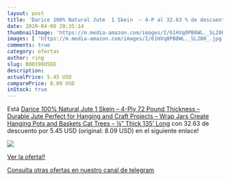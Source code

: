 ```yaml
---
layout: post
title: 'Darice 100% Natural Jute  1 Skein  – 4-P al 32.63 % de descuento'
date: 2020-04-08 20:35:14
thumbnailImage: 'https://m.media-amazon.com/images/I/61HVq0PB8WL._SL200_.jpg'
images: [ 'https://m.media-amazon.com/images/I/61HVq0PB8WL._SL200_.jpg' ]
comments: true
category: ofertas
author: ring
slug: B00198U5DE
description:
actualPrice: 5.45 USD
comparePrice: 8.09 USD
inStock: true
---
```


Está [Darice 100% Natural Jute  1 Skein  – 4-Ply  72 Pound Thickness – Durable Jute Perfect for Hanging and Craft Projects – Wrap Jars  Create Hanging Pots and Baskets  Cat Trees – ¼” Thick  135’ Long](https://www.amazon.com/dp/B00198U5DE/?tag=redken08-20) con 32.63 de descuento por 5.45 USD (original: 8.09 USD) en el siguiente enlace!

[![](https://m.media-amazon.com/images/I/61HVq0PB8WL._SL200_.jpg)](https://www.amazon.com/dp/B00198U5DE/?tag=redken08-20)

[Ver la oferta!!](https://www.amazon.com/dp/B00198U5DE/?tag=redken08-20)

[Consulta otras ofertas en nuestro canal de telegram](https://t.me/s/ofertas25)
